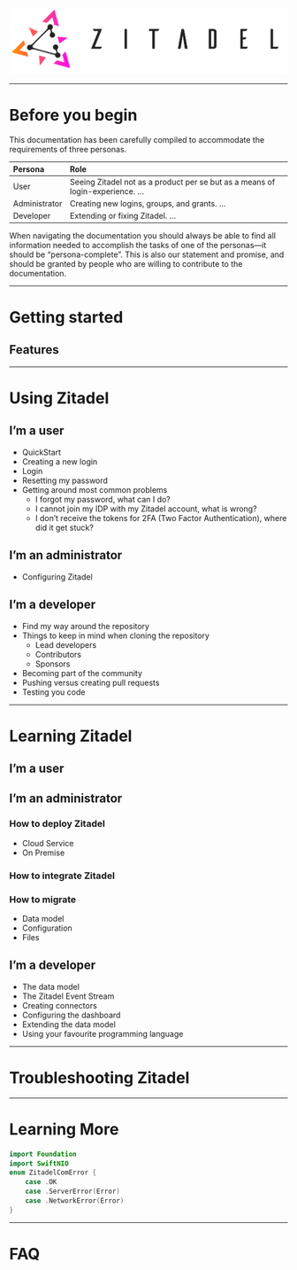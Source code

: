 ![ZITADEL](/docs/img/zitadel-logo-oneline-lightdesign@2x.png "Zitadel Logo")

***
# Before you begin
This documentation has been carefully compiled to accommodate the requirements of three personas.

| Persona | Role |
|:-|:-|
| User | Seeing Zitadel not as a product per se but as a means of login-experience. … |
| Administrator | Creating new logins, groups, and grants. … |
| Developer | Extending or fixing Zitadel. … |

When navigating the documentation you should always be able to find all information needed to accomplish the tasks of one of the personas—it should be “persona-complete”. This is also our statement and promise, and should be granted by people who are willing to contribute to the documentation.

***
# Getting started
## Features

***
# Using Zitadel

## I’m a user
* QuickStart
* Creating a new login
* Login
* Resetting my password
* Getting around most common problems
    * I forgot my password, what can I do?
    * I cannot join my IDP with my Zitadel account, what is wrong?
    * I don’t receive the tokens for 2FA (Two Factor Authentication), where did it get stuck?
## I’m an administrator
* Configuring Zitadel
## I’m a developer
* Find my way around the repository
* Things to keep in mind when cloning the repository
    * Lead developers
    * Contributors
    * Sponsors
* Becoming part of the community
* Pushing versus creating pull requests
* Testing you code

***
# Learning Zitadel
## I’m a user
## I’m an administrator
### How to deploy Zitadel
* Cloud Service
* On Premise
### How to integrate Zitadel
### How to migrate
* Data model
* Configuration
* Files
## I’m a developer
* The data model
* The Zitadel Event Stream
* Creating connectors
* Configuring the dashboard
* Extending the data model
* Using your favourite programming language

***
# Troubleshooting Zitadel

***
# Learning More
```swift
import Foundation
import SwiftNIO
enum ZitadelComError {
    case .OK
    case .ServerError(Error)
    case .NetworkError(Error)
}
```

***
# FAQ

